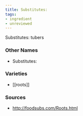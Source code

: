 ```yaml
---
title: Substitutes:
tags:
- ingredient
- unreviewed
---
```

Substitutes: tubers

### Other Names

* Substitutes:

### Varieties

* [[roots]]

### Sources
* http://foodsubs.com/Roots.html

